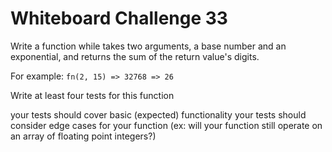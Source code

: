 # Whiteboard Challenge 33

Write a function while takes two arguments, a base number and an exponential, and returns the sum of the return value's digits.

For example: `fn(2, 15) => 32768 => 26`

Write at least four tests for this function

your tests should cover basic (expected) functionality
your tests should consider edge cases for your function (ex: will your function still operate on an array of floating point integers?)
